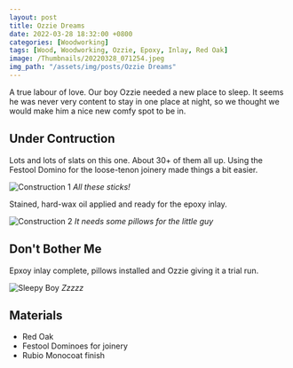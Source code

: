 ```yaml
---
layout: post
title: Ozzie Dreams
date: 2022-03-28 18:32:00 +0800
categories: [Woodworking]
tags: [Wood, Woodworking, Ozzie, Epoxy, Inlay, Red Oak]
image: /Thumbnails/20220328_071254.jpeg
img_path: "/assets/img/posts/Ozzie Dreams"
---
```


A true labour of love.  Our boy Ozzie needed a new place to sleep.  It seems he was never very content to stay in one place at night, so we thought we would make him a nice new comfy spot to be in.

## Under Contruction

Lots and lots of slats on this one.  About 30+ of them all up.  Using the Festool Domino for the loose-tenon joinery made things a bit easier.

![Construction 1][Construction 1]
_All these sticks!_

Stained, hard-wax oil applied and ready for the epoxy inlay.

![Construction 2][Construction 2]
_It needs some pillows for the little guy_

## Don't Bother Me

Epxoy inlay complete, pillows installed and Ozzie giving it a trial run.

![Sleepy Boy][Sleepy Boy]
_Zzzzz_

## Materials

- Red Oak
- Festool Dominoes for joinery
- Rubio Monocoat finish

[Construction 1]: 20220310_084545.jpeg
[Construction 2]: 20220316_201504.jpeg
[Sleepy Boy]: 20220328_071254.jpeg
